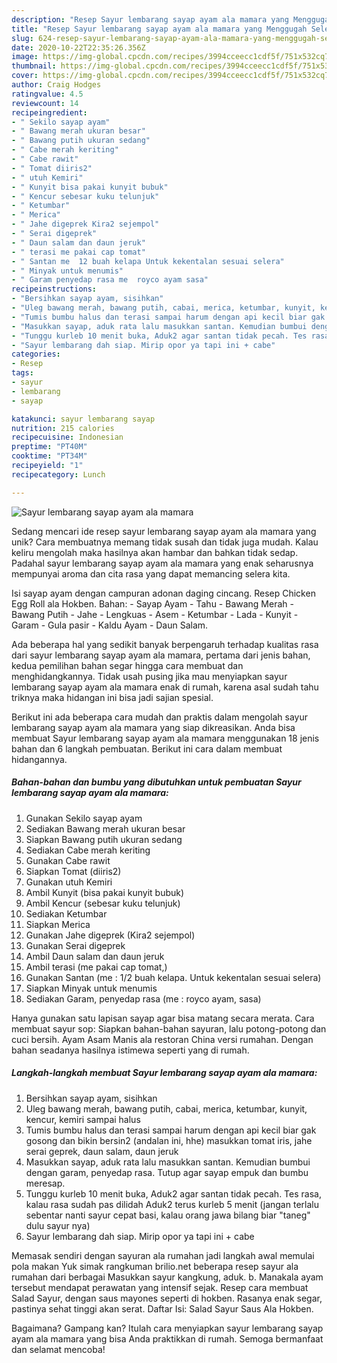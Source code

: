 ```yaml
---
description: "Resep Sayur lembarang sayap ayam ala mamara yang Menggugah Selera"
title: "Resep Sayur lembarang sayap ayam ala mamara yang Menggugah Selera"
slug: 624-resep-sayur-lembarang-sayap-ayam-ala-mamara-yang-menggugah-selera
date: 2020-10-22T22:35:26.356Z
image: https://img-global.cpcdn.com/recipes/3994cceecc1cdf5f/751x532cq70/sayur-lembarang-sayap-ayam-ala-mamara-foto-resep-utama.jpg
thumbnail: https://img-global.cpcdn.com/recipes/3994cceecc1cdf5f/751x532cq70/sayur-lembarang-sayap-ayam-ala-mamara-foto-resep-utama.jpg
cover: https://img-global.cpcdn.com/recipes/3994cceecc1cdf5f/751x532cq70/sayur-lembarang-sayap-ayam-ala-mamara-foto-resep-utama.jpg
author: Craig Hodges
ratingvalue: 4.5
reviewcount: 14
recipeingredient:
- " Sekilo sayap ayam"
- " Bawang merah ukuran besar"
- " Bawang putih ukuran sedang"
- " Cabe merah keriting"
- " Cabe rawit"
- " Tomat diiris2"
- " utuh Kemiri"
- " Kunyit bisa pakai kunyit bubuk"
- " Kencur sebesar kuku telunjuk"
- " Ketumbar"
- " Merica"
- " Jahe digeprek Kira2 sejempol"
- " Serai digeprek"
- " Daun salam dan daun jeruk"
- " terasi me pakai cap tomat"
- " Santan me  12 buah kelapa Untuk kekentalan sesuai selera"
- " Minyak untuk menumis"
- " Garam penyedap rasa me  royco ayam sasa"
recipeinstructions:
- "Bersihkan sayap ayam, sisihkan"
- "Uleg bawang merah, bawang putih, cabai, merica, ketumbar, kunyit, kencur, kemiri sampai halus"
- "Tumis bumbu halus dan terasi sampai harum dengan api kecil biar gak gosong dan bikin bersin2 (andalan ini, hhe) masukkan tomat iris, jahe serai geprek, daun salam, daun jeruk"
- "Masukkan sayap, aduk rata lalu masukkan santan. Kemudian bumbui dengan garam, penyedap rasa. Tutup agar sayap empuk dan bumbu meresap."
- "Tunggu kurleb 10 menit buka, Aduk2 agar santan tidak pecah. Tes rasa, kalau rasa sudah pas dilidah Aduk2 terus kurleb 5 menit (jangan terlalu sebentar nanti sayur cepat basi, kalau orang jawa bilang biar &#34;taneg&#34; dulu sayur nya)"
- "Sayur lembarang dah siap. Mirip opor ya tapi ini + cabe"
categories:
- Resep
tags:
- sayur
- lembarang
- sayap

katakunci: sayur lembarang sayap 
nutrition: 215 calories
recipecuisine: Indonesian
preptime: "PT40M"
cooktime: "PT34M"
recipeyield: "1"
recipecategory: Lunch

---
```



![Sayur lembarang sayap ayam ala mamara](https://img-global.cpcdn.com/recipes/3994cceecc1cdf5f/751x532cq70/sayur-lembarang-sayap-ayam-ala-mamara-foto-resep-utama.jpg)

Sedang mencari ide resep sayur lembarang sayap ayam ala mamara yang unik? Cara membuatnya memang tidak susah dan tidak juga mudah. Kalau keliru mengolah maka hasilnya akan hambar dan bahkan tidak sedap. Padahal sayur lembarang sayap ayam ala mamara yang enak seharusnya mempunyai aroma dan cita rasa yang dapat memancing selera kita.

Isi sayap ayam dengan campuran adonan daging cincang. Resep Chicken Egg Roll ala Hokben. Bahan: - Sayap Ayam - Tahu - Bawang Merah - Bawang Putih - Jahe - Lengkuas - Asem - Ketumbar - Lada - Kunyit - Garam - Gula pasir - Kaldu Ayam - Daun Salam.

Ada beberapa hal yang sedikit banyak berpengaruh terhadap kualitas rasa dari sayur lembarang sayap ayam ala mamara, pertama dari jenis bahan, kedua pemilihan bahan segar hingga cara membuat dan menghidangkannya. Tidak usah pusing jika mau menyiapkan sayur lembarang sayap ayam ala mamara enak di rumah, karena asal sudah tahu triknya maka hidangan ini bisa jadi sajian spesial.


Berikut ini ada beberapa cara mudah dan praktis dalam mengolah sayur lembarang sayap ayam ala mamara yang siap dikreasikan. Anda bisa membuat Sayur lembarang sayap ayam ala mamara menggunakan 18 jenis bahan dan 6 langkah pembuatan. Berikut ini cara dalam membuat hidangannya.

<!--inarticleads1-->

##### Bahan-bahan dan bumbu yang dibutuhkan untuk pembuatan Sayur lembarang sayap ayam ala mamara:

1. Gunakan  Sekilo sayap ayam
1. Sediakan  Bawang merah ukuran besar
1. Siapkan  Bawang putih ukuran sedang
1. Sediakan  Cabe merah keriting
1. Gunakan  Cabe rawit
1. Siapkan  Tomat (diiris2)
1. Gunakan  utuh Kemiri
1. Ambil  Kunyit (bisa pakai kunyit bubuk)
1. Ambil  Kencur (sebesar kuku telunjuk)
1. Sediakan  Ketumbar
1. Siapkan  Merica
1. Gunakan  Jahe digeprek (Kira2 sejempol)
1. Gunakan  Serai digeprek
1. Ambil  Daun salam dan daun jeruk
1. Ambil  terasi (me pakai cap tomat,)
1. Gunakan  Santan (me : 1/2 buah kelapa. Untuk kekentalan sesuai selera)
1. Siapkan  Minyak untuk menumis
1. Sediakan  Garam, penyedap rasa (me : royco ayam, sasa)


Hanya gunakan satu lapisan sayap agar bisa matang secara merata. Cara membuat sayur sop: Siapkan bahan-bahan sayuran, lalu potong-potong dan cuci bersih. Ayam Asam Manis ala restoran China versi rumahan. Dengan bahan seadanya hasilnya istimewa seperti yang di rumah. 

<!--inarticleads2-->

##### Langkah-langkah membuat Sayur lembarang sayap ayam ala mamara:

1. Bersihkan sayap ayam, sisihkan
1. Uleg bawang merah, bawang putih, cabai, merica, ketumbar, kunyit, kencur, kemiri sampai halus
1. Tumis bumbu halus dan terasi sampai harum dengan api kecil biar gak gosong dan bikin bersin2 (andalan ini, hhe) masukkan tomat iris, jahe serai geprek, daun salam, daun jeruk
1. Masukkan sayap, aduk rata lalu masukkan santan. Kemudian bumbui dengan garam, penyedap rasa. Tutup agar sayap empuk dan bumbu meresap.
1. Tunggu kurleb 10 menit buka, Aduk2 agar santan tidak pecah. Tes rasa, kalau rasa sudah pas dilidah Aduk2 terus kurleb 5 menit (jangan terlalu sebentar nanti sayur cepat basi, kalau orang jawa bilang biar &#34;taneg&#34; dulu sayur nya)
1. Sayur lembarang dah siap. Mirip opor ya tapi ini + cabe


Memasak sendiri dengan sayuran ala rumahan jadi langkah awal memulai pola makan Yuk simak rangkuman brilio.net beberapa resep sayur ala rumahan dari berbagai Masukkan sayur kangkung, aduk. b. Manakala ayam tersebut mendapat perawatan yang intensif sejak. Resep cara membuat Salad Sayur, dengan saus mayones seperti di hokben. Rasanya enak segar, pastinya sehat tinggi akan serat. Daftar Isi: Salad Sayur Saus Ala Hokben. 

Bagaimana? Gampang kan? Itulah cara menyiapkan sayur lembarang sayap ayam ala mamara yang bisa Anda praktikkan di rumah. Semoga bermanfaat dan selamat mencoba!
